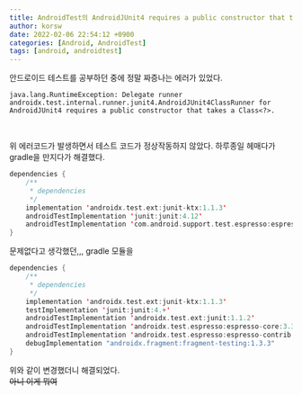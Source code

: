 ```yaml
---
title: AndroidTest의 AndroidJUnit4 requires a public constructor that takes a Class<?>. 에러 해결
author: korsw
date: 2022-02-06 22:54:12 +0900
categories: [Android, AndroidTest]
tags: [android, androidtest]
---
```


안드로이드 테스트를 공부하던 중에 정말 짜증나는 에러가 있었다.<br/>

```consloe
java.lang.RuntimeException: Delegate runner androidx.test.internal.runner.junit4.AndroidJUnit4ClassRunner for AndroidJUnit4 requires a public constructor that takes a Class<?>.
```
<br/>

위 에러코드가 발생하면서 테스트 코드가 정상작동하지 않았다. 하루종일 헤매다가 gradle을 만지다가 해결했다.

```kotlin
dependencies {
    /**
     * dependencies 
     */
    implementation 'androidx.test.ext:junit-ktx:1.1.3'
    androidTestImplementation 'junit:junit:4.12'
    androidTestImplementation 'com.android.support.test.espresso:espresso-contrib:3.0.2'
}
```

문제없다고 생각했던,,, gradle 모듈을

```kotlin
dependencies {
    /**
     * dependencies 
     */
    implementation 'androidx.test.ext:junit-ktx:1.1.3'
    testImplementation 'junit:junit:4.+'
    androidTestImplementation 'androidx.test.ext:junit:1.1.2'
    androidTestImplementation 'androidx.test.espresso:espresso-core:3.3.0'
    androidTestImplementation 'androidx.test.espresso:espresso-contrib:3.3.0'
    debugImplementation "androidx.fragment:fragment-testing:1.3.3"
}
```
위와 같이 변경했더니 해결되었다.<br/>
~~아니 이게 뭐여~~

    

